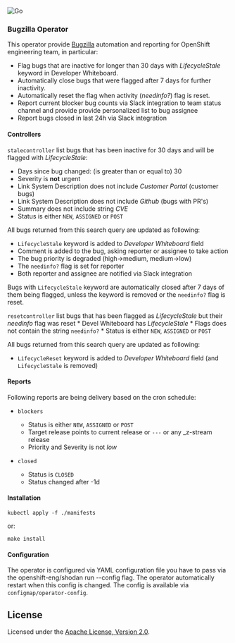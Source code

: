 ![Go](https://github.com/openshift-eng/shodan/workflows/Go/badge.svg)

### Bugzilla Operator

This operator provide [Bugzilla](https://bugzilla.redhat.com) automation and reporting for OpenShift engineering team, in particular:

* Flag bugs that are inactive for longer than 30 days with _LifecycleStale_ keyword in Developer Whiteboard.
* Automatically close bugs that were flagged after 7 days for further inactivity.
* Automatically reset the flag when activity (_needinfo?_) flag is reset.
* Report current blocker bug counts via Slack integration to team status channel and provide provide personalized list to bug assignee
* Report bugs closed in last 24h via Slack integration

#### Controllers

`stalecontroller` list bugs that has been inactive for 30 days and will be flagged with _LifecycleStale_:

* Days since bug changed: (is greater than or equal to) 30
* Severity is **not** urgent
* Link System Description does not include _Customer Portal_ (customer bugs)
* Link System Description does not include _Github_ (bugs with PR's)
* Summary does not include string _CVE_
* Status is either `NEW`, `ASSIGNED` or `POST`
    
All bugs returned from this search query are updated as following:

* `LifecycleStale` keyword is added to _Developer Whiteboard_ field
* Comment is added to the bug, asking reporter or assignee to take action
* The bug priority is degraded (high->medium, medium->low)
* The `needinfo?` flag is set for reporter
* Both reporter and assignee are notified via Slack integration

Bugs with `LifecycleStale` keyword are automatically closed after 7 days of them being flagged, unless the keyword is removed or the `needinfo?` flag is reset.

`resetcontroller` list bugs that has been flagged as _LifecycleStale_ but their _needinfo_ flag was reset
    * Devel Whiteboard has _LifecycleStale_
    * Flags does not contain the string `needinfo?`
    * Status is either `NEW`, `ASSIGNED` or `POST`
    
All bugs returned from this search query are updated as following:

* `LifecycleReset` keyword is added to _Developer Whiteboard_ field (and `LifecycleStale` is removed)
    
#### Reports

Following reports are being delivery based on the cron schedule:

* `blockers`
    * Status is either `NEW`, `ASSIGNED` or `POST`
    * Target release points to current release or `---` or any _z-stream release
    * Priority and Severity is not _low_

* `closed`
    * Status is `CLOSED`
    * Status changed after -1d


#### Installation

```
kubectl apply -f ./manifests
```

or:

```shell script
make install
```

#### Configuration

The operator is configured via YAML configuration file you have to pass via the openshift-eng/shodan run --config flag.
The operator automatically restart when this config is changed. The config is available via `configmap/operator-config`.

License
-------

Licensed under the [Apache License, Version 2.0](http://www.apache.org/licenses/).
